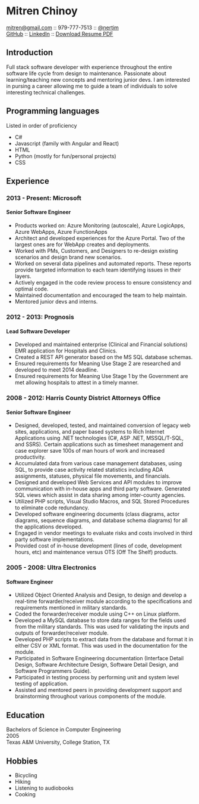 # Mitren Chinoy

mitren@gmail.com :: 979-777-7513 :: [@nertim](https://twitter.com/nertim)<br/>
[GitHub](https://github.com/nertim) :: [LinkedIn](https://linkedin.com/in/mitren) :: [Download Resume PDF](./resume.pdf)

## Introduction
Full stack software developer with experience throughout the entire software life cycle from design to maintenance. Passionate about learning/teaching new concepts and mentoring junior devs. I am interested in pursing a career allowing me to guide a team of individuals to solve interesting technical challenges.

## Programming languages
Listed in order of proficiency
- C#
- Javascript (family with Angular and React)
- HTML
- Python (mostly for fun/personal projects)
- CSS

## Experience

### 2013 - Present: Microsoft
#### Senior Software Engineer
- Products worked on: Azure Monitoring (autoscale), Azure LogicApps, Azure WebApps, Azure FunctionApps
- Architect and developed experiences for the Azure Portal. Two of the largest ones are for WebApp creates and deployments.
- Worked with PMs, Customers, and Designers to re-design existing scenarios and design brand new scenarios. 
- Worked on several data pipelines and automated reports. These reports provide targeted information to each team identifying issues in their layers. 
- Actively engaged in the code review process to ensure consistency and optimal code.
- Maintained documentation and encouraged the team to help maintain.
- Mentored junior devs and interns.


### 2012 - 2013: Prognosis
#### Lead Software Developer
- Developed and maintained enterprise (Clinical and Financial solutions) EMR application for Hospitals and Clinics.
- Created a REST API generator based on the MS SQL database schemas.
- Ensured requirements for Meaning Use Stage 2 are researched and developed to meet 2014 deadline.
- Ensured requirements for Meaning Use Stage 1 by the Government are met allowing hospitals to attest in a timely manner.

### 2008 - 2012: Harris County District Attorneys Office
#### Senior Software Engineer
- Designed, developed, tested, and maintained conversion of legacy web sites, applications, and paper based systems to Rich Internet Applications using .NET technologies (C#, ASP .NET, MSSQL/T-SQL, and SSRS). Certain applications such as timesheet management and case explorer save 100s of man hours of work and increased productivity.
- Accumulated data from various case management databases, using SQL, to provide case activity related statistics including ADA assignments, statuses, physical file movements, and financials.
- Designed and developed Web Services and API modules to improve communication with in-house apps and third party software. Generated SQL views which assist in data sharing among inter-county agencies.
- Utilized PHP scripts, Visual Studio Macros, and SQL Stored Procedures to eliminate code redundancy.
- Developed software engineering documents (class diagrams, actor diagrams, sequence diagrams, and database schema diagrams) for all the applications developed.
- Engaged in vendor meetings to evaluate risks and costs involved in third party software implementations.
- Provided cost of in-house development (lines of code, development hours, etc) and maintenance versus OTS (Off The Shelf) products.

### 2005 - 2008: Ultra Electronics
#### Software Engineer
- Utilized Object Oriented Analysis and Design, to design and develop a real-time forwarder/receiver module according to the specifications and requirements mentioned in military standards.
- Coded the forwarder/receiver module using C++ on Linux platform.
- Developed a MySQL database to store data ranges for the fields used from the military standards. This was used for validating the inputs and outputs of forwarder/receiver module.
- Developed PHP scripts to extract data from the database and format it in either CSV or XML format. This was used in the documentation for the module.
- Participated in Software Engineering documentation (Interface Detail Design, Software Architecture Design, Software Detail Design, and Software Programmers Guide).
- Participated in testing process by performing unit and system level testing of application.
- Assisted and mentored peers in providing development support and brainstorming throughout various components of the module.



## Education
Bachelors of Science in Computer Engineering<br/>
2005<br/>
Texas A&M University, College Station, TX

## Hobbies
- Bicycling
- Hiking
- Listening to audiobooks
- Cooking


